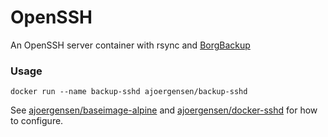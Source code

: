 OpenSSH
=======

An OpenSSH server container with rsync and [BorgBackup](https://www.borgbackup.org/)

### Usage

```docker run --name backup-sshd ajoergensen/backup-sshd```

See [ajoergensen/baseimage-alpine](https://github.com/ajoergensen/baseimage-alpine#environment) and [ajoergensen/docker-sshd](https://github.com/ajoergensen/docker-sshd#environment) for how to configure.
